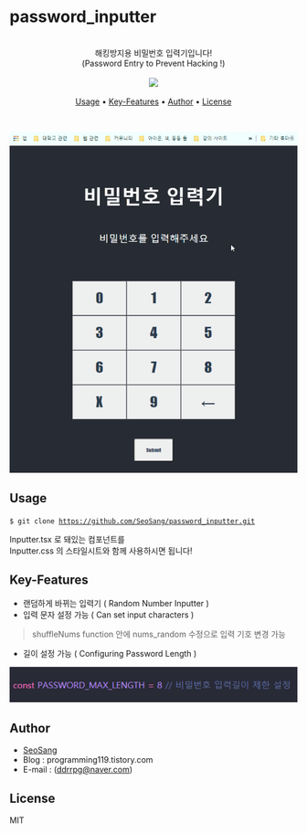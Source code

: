 # password_inputter

<br>
<center>
  해킹방지용 비밀번호 입력기입니다! <br>  
  (Password Entry to Prevent Hacking !)
</center>
<br>

<div align="center">
  <img src="https://img.shields.io/github/license/beygee/minki" />
</div>

<p align="center">
  <a href="#usage">Usage</a> •
  <a href="#key-features">Key-Features</a> •
  <a href="#author">Author</a> •
  <a href="#license">License</a>
</p>
<br>

![메인화면](resources/main.gif)
  
## Usage

<code>$ git clone https://github.com/SeoSang/password_inputter.git</code>

Inputter.tsx 로 돼있는 컴포넌트를  
Inputter.css 의 스타일시트와 함께 사용하시면 됩니다!

## Key-Features

- 랜덤하게 바뀌는 입력기 ( Random Number Inputter ) 
- 입력 문자 설정 가능 ( Can set input characters )
> shuffleNums function 안에 nums_random 수정으로 입력 기호 변경 가능
- 길이 설정 가능 ( Configuring Password Length )
  
![길이 설정](resources/password_max_length.png)

## Author

- [SeoSang](https://github.com/SeoSang)
- Blog : programming119.tistory.com
- E-mail : (ddrrpg@naver.com)

## License

MIT